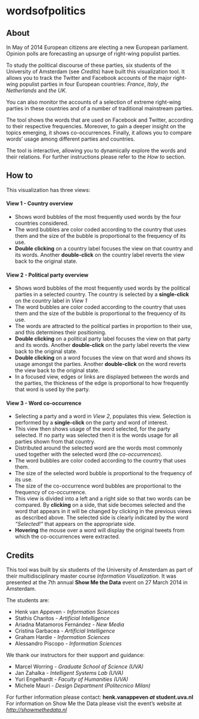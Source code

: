 wordsofpolitics
===============
About
-------
<p>In May of 2014 European citizens are electing a new European parliament. Opinion polls are forecasting an upsurge of right-wing populist parties.</p>

<p>To study the political discourse of these parties, six students of the University of Amsterdam (see <em>Credits</em>) have built this visualization tool. It allows you to track the Twitter and Facebook accounts of the major right-wing populist parties in four European countries: <em>France</em>, <em>Italy</em>, <em>the Netherlands</em> and <em>the UK</em>.</p>

<p>You can also monitor the accounts of a selection of extreme right-wing parties in these countries and of a number of traditional mainstream parties.</p>

<p>The tool shows the words that are used on Facebook and Twitter, according to their respective frequencies. Moreover, to gain a deeper insight on the topics emerging, it shows co-occurrences. Finally, it allows you to compare words’ usage among different parties and countries.</p>

<p>The tool is interactive, allowing you to dynamically explore the words and their relations. For further instructions please refer to the <em>How to</em> section.</p>

How to
-----------
<p>This visualization has three views:</p>

<h4 id="view-1-country-overview">View 1 - Country overview</h4>

<ul>
<li>Shows word bubbles of the most frequently used words by the four countries considered. </li>
<li>The word bubbles are color coded according to the country that uses them and the size of the bubble is proportional to the frequency of its use.</li>
<li><strong>Double clicking</strong> on a country label focuses the view on that country and its words. Another <strong>double-click</strong> on the country label reverts the view back to the original state.</li>
</ul>

<h4 id="view-2-political-party-overview">View 2 - Political party overview</h4>

<ul>
<li>Shows word bubbles of the most frequently used words by the political parties in a selected country. The country is selected by a <strong>single-click</strong> on the country label in <em>View 1</em></li>
<li>The word bubbles are color coded according to the country that uses them and the size of the bubble is proportional to the frequency of its use.</li>
<li>The words are attracted to the political parties in proportion to their use, and this determines their positioning.</li>
<li><strong>Double clicking</strong> on a political party label focuses the view on that party and its words. Another <strong>double-click</strong> on the party label reverts the view back to the original state.</li>
<li><strong>Double clicking</strong> on a word focuses the view on that word and shows its usage amongst the parties. Another <strong>double-click</strong> on the word reverts the view back to the original state.</li>
<li>In a focused view, edges or links are displayed between the words and the parties, the thickness of the edge is proportional to how frequently that word is used by the party.</li>
</ul>

<h4 id="view-3-word-co-occurrence">View 3 - Word co-occurrence</h4>

<ul>
<li>Selecting a party and a word in <em>View 2</em>, populates this view. Selection is performed by a <strong>single-click</strong> on the party and word of interest.</li>
<li>This view then shows usage of the word selected, for the party selected. If no party was selected then it is the words usage for all parties shown from that country.</li>
<li>Distributed around the selected word are the words most commonly used together with the selected word (the <em>co-occurrences</em>). </li>
<li>The word bubbles are color coded according to the country that uses them.</li>
<li>The size of the selected word bubble is proportional to the frequency of its use.</li>
<li>The size of the co-occurrence word bubbles are proportional to the frequency of co-occurrence.</li>
<li>This view is divided into a left and a right side so that two words can be compared. By <strong>clicking</strong> on a side,  that side becomes selected and the word that appears in it will be changed by clicking in the previous views as described above. The selected side is clearly indicated by the word <em>“Selected!”</em> that appears on the appropriate side.</li>
<li><strong>Hovering</strong> the mouse over a word will display the original tweets from which the co-occurrences were extracted.</li>
</ul>

Credits
-------

<p>This tool was built by six students of the University of Amsterdam as part of their multidisciplinary master course <em>Information Visualization</em>. It was presented at the 7th annual <strong>Show Me the Data</strong> event on 27 March 2014 in Amsterdam.</p>

<p>The students are:</p>

<ul>
<li>Henk van Appeven - <em>Information Sciences</em></li>
<li>Stathis Charitos - <em>Artificial Intelligence</em></li>
<li>Ariadna Matamoros Fernández - <em>New Media</em></li>
<li>Cristina Garbacea - <em>Artificial Intelligence</em></li>
<li>Graham Hardie - <em>Information Sciences</em></li>
<li>Alessandro Piscopo - <em>Information Sciences</em></li>
</ul>

<p>We thank our instructors for their support and guidance:</p>

<ul>
<li>Marcel Worring - <em>Graduate School of Science (UVA)</em></li>
<li>Jan Zahalka - <em>Intelligent Systems Lab (UVA)</em></li>
<li>Yuri Engelhardt - <em>Faculty of Humanities (UVA)</em></li>
<li>Michele Mauri - <em>Design Department (Politecnico Milan)</em></li>
</ul>

<p>For further information please contact: <strong>henk.vanappeven <em>at</em> student.uva.nl</strong> <br>
For information on Show Me the Data please visit the event’s website at <em><a href="http://showmethedata.nl">http://showmethedata.nl</a></em></p>

